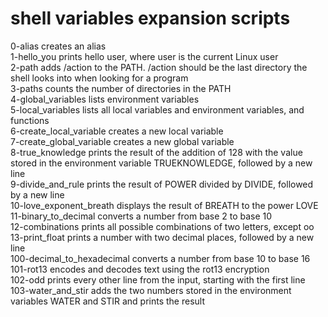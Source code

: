 # shell variables expansion scripts
0-alias creates an alias<br>
1-hello_you prints hello user, where user is the current Linux user<br>
2-path adds /action to the PATH. /action should be the last directory the shell looks into when looking for a program<br>
3-paths counts the number of directories in the PATH<br>
4-global_variables lists environment variables<br>
5-local_variables lists all local variables and environment variables, and functions<br>
6-create_local_variable creates a new local variable<br> 
7-create_global_variable creates a new global variable<br>
8-true_knowledge prints the result of the addition of 128 with the value stored in the environment variable TRUEKNOWLEDGE, followed by a new line<br>
9-divide_and_rule prints the result of POWER divided by DIVIDE, followed by a new line<br>
10-love_exponent_breath displays the result of BREATH to the power LOVE<br>
11-binary_to_decimal converts a number from base 2 to base 10<br>
12-combinations prints all possible combinations of two letters, except oo<br>
13-print_float prints a number with two decimal places, followed by a new line<br>
100-decimal_to_hexadecimal converts a number from base 10 to base 16<br>
101-rot13 encodes and decodes text using the rot13 encryption<br>
102-odd prints every other line from the input, starting with the first line<br>
103-water_and_stir adds the two numbers stored in the environment variables WATER and STIR and prints the result<br>

